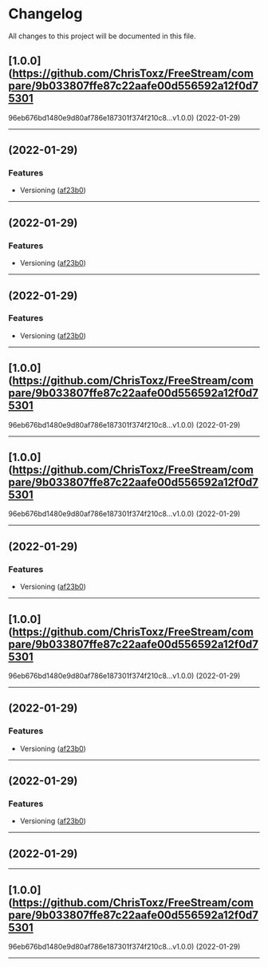 <!--- BEGIN HEADER -->
# Changelog

All changes to this project will be documented in this file.
<!--- END HEADER -->

## [1.0.0](https://github.com/ChrisToxz/FreeStream/compare/9b033807ffe87c22aafe00d556592a12f0d75301
96eb676bd1480e9d80af786e187301f374f210c8...v1.0.0) (2022-01-29)

---

## [](https://github.com/ChrisToxz/FreeStream/compare/v...v) (2022-01-29)
### Features

* Versioning ([af23b0](https://github.com/ChrisToxz/FreeStream/commit/af23b069217175a7841a4e6429c1c7cc29da0f87))


---

## [](https://github.com/ChrisToxz/FreeStream/compare/v...v) (2022-01-29)
### Features

* Versioning ([af23b0](https://github.com/ChrisToxz/FreeStream/commit/af23b069217175a7841a4e6429c1c7cc29da0f87))


---

## [](https://github.com/ChrisToxz/FreeStream/compare/v...v) (2022-01-29)
### Features

* Versioning ([af23b0](https://github.com/ChrisToxz/FreeStream/commit/af23b069217175a7841a4e6429c1c7cc29da0f87))


---

## [1.0.0](https://github.com/ChrisToxz/FreeStream/compare/9b033807ffe87c22aafe00d556592a12f0d75301
96eb676bd1480e9d80af786e187301f374f210c8...v1.0.0) (2022-01-29)

---

## [1.0.0](https://github.com/ChrisToxz/FreeStream/compare/9b033807ffe87c22aafe00d556592a12f0d75301
96eb676bd1480e9d80af786e187301f374f210c8...v1.0.0) (2022-01-29)

---

## [](https://github.com/ChrisToxz/FreeStream/compare/v...v) (2022-01-29)
### Features

* Versioning ([af23b0](https://github.com/ChrisToxz/FreeStream/commit/af23b069217175a7841a4e6429c1c7cc29da0f87))


---

## [1.0.0](https://github.com/ChrisToxz/FreeStream/compare/9b033807ffe87c22aafe00d556592a12f0d75301
96eb676bd1480e9d80af786e187301f374f210c8...v1.0.0) (2022-01-29)

---

## [](https://github.com/ChrisToxz/FreeStream/compare/v...v) (2022-01-29)
### Features

* Versioning ([af23b0](https://github.com/ChrisToxz/FreeStream/commit/af23b069217175a7841a4e6429c1c7cc29da0f87))


---

## [](https://github.com/ChrisToxz/FreeStream/compare/v...v) (2022-01-29)
### Features

* Versioning ([af23b0](https://github.com/ChrisToxz/FreeStream/commit/af23b069217175a7841a4e6429c1c7cc29da0f87))


---

## [](https://github.com/ChrisToxz/FreeStream/compare/...v) (2022-01-29)

---

## [1.0.0](https://github.com/ChrisToxz/FreeStream/compare/9b033807ffe87c22aafe00d556592a12f0d75301
96eb676bd1480e9d80af786e187301f374f210c8...v1.0.0) (2022-01-29)

---

